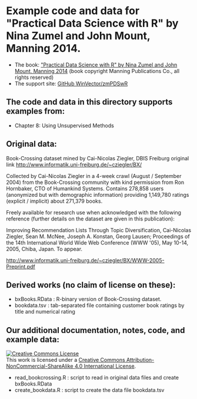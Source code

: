 
# Example code and data for "Practical Data Science with R" by Nina Zumel and John Mount, Manning 2014.


 * The book: ["Practical Data Science with R" by Nina Zumel and John Mount, Manning 2014](http://affiliate.manning.com/idevaffiliate.php?id=1273_360) (book copyright Manning Publications Co., all rights reserved)
 * The support site: [GitHub WinVector/zmPDSwR](https://github.com/WinVector/zmPDSwR)


## The code and data in this directory supports examples from:
 * Chapter 8: Using Unsupervised Methods


## Original data: 
Book-Crossing dataset mined by Cai-Nicolas Ziegler, DBIS Freiburg
original link http://www.informatik.uni-freiburg.de/~cziegler/BX/

Collected by Cai-Nicolas Ziegler in a 4-week crawl (August / September
2004) from the Book-Crossing community with kind permission from Ron
Hornbaker, CTO of Humankind Systems. Contains 278,858 users
(anonymized but with demographic information) providing 1,149,780
ratings (explicit / implicit) about 271,379 books.

Freely available for research use when acknowledged with the
following reference (further details on the dataset are given in this
publication): 

Improving Recommendation Lists Through Topic
Diversification, Cai-Nicolas Ziegler, Sean M. McNee, Joseph
A. Konstan, Georg Lausen; Proceedings of the 14th International World
Wide Web Conference (WWW '05), May 10-14, 2005, Chiba, Japan. To
appear.

http://www.informatik.uni-freiburg.de/~cziegler/BX/WWW-2005-Preprint.pdf


## Derived works (no claim of license on these):

 * bxBooks.RData   : R-binary version of Book-Crossing dataset.
 * bookdata.tsv    : tab-separated file containing customer book ratings by title and numerical rating

## Our additional documentation, notes, code, and example data: 

<a rel="license" href="http://creativecommons.org/licenses/by-nc-sa/4.0/"><img alt="Creative Commons License" style="border-width:0" src="http://i.creativecommons.org/l/by-nc-sa/4.0/88x31.png" /></a><br />This work is licensed under a <a rel="license" href="http://creativecommons.org/licenses/by-nc-sa/4.0/">Creative Commons Attribution-NonCommercial-ShareAlike 4.0 International License</a>.

 * read_bookcrossing.R   : script to read in original data files and create bxBooks.RData
 * create_bookdata.R     : script to create the data file bookdata.tsv



